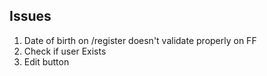 ## Issues
1. Date of birth on /register doesn't validate properly on FF
2. Check if user Exists
3. Edit button